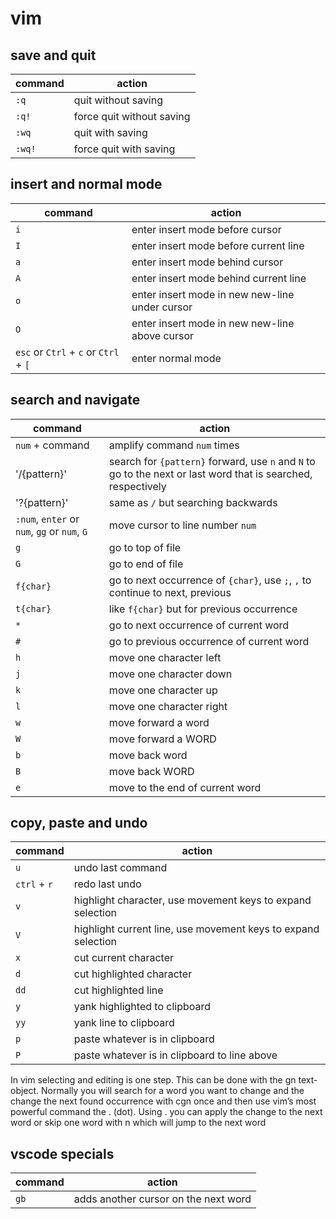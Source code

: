 # vim

## save and quit

| command | action |
| --- | --- |
| `:q` | quit without saving |
| `:q!` | force quit without saving |
| `:wq` | quit with saving |
| `:wq!` | force quit with saving |

## insert and normal mode

| command | action |
| --- | --- |
| `i` | enter insert mode before cursor |
| `I` | enter insert mode before current line |
| `a` | enter insert mode behind cursor |
| `A` | enter insert mode behind current line |
| `o` | enter insert mode in new new-line under cursor |
| `O` | enter insert mode in new new-line above cursor |
| `esc` or `Ctrl` + `c` or `Ctrl` + `[` | enter normal mode |

## search and navigate

| command | action |
| --- | --- |
| `num` + command | amplify command `num` times |
| '/{pattern}' | search for `{pattern}` forward, use `n` and `N` to go to the next or last word that is searched, respectively |
| '?{pattern}' | same as `/` but searching backwards |
| `:num`, `enter` or `num`, `gg` or `num`, `G` | move cursor to line number `num` |
| `g` | go to top of file |
| `G` | go to end of file |
| `f{char}` | go to next occurrence of `{char}`, use `;`, `,` to continue to next, previous |
| `t{char}` | like `f{char}` but for previous occurrence |
| `*` | go to next occurrence of current word |
| `#` | go to previous occurrence of current word |
| `h` | move one character left |
| `j` | move one character down |
| `k` | move one character up |
| `l` | move one character right |
| `w` | move forward a word |
| `W` | move forward a WORD |
| `b` | move back word |
| `B` | move back WORD |
| `e` | move to the end of current word |

## copy, paste and undo

| command | action |
| --- | --- |
| `u` | undo last command |
| `ctrl` + `r` | redo last undo |
| `v` | highlight character, use movement keys to expand selection |
| `V` | highlight current line, use movement keys to expand selection |
| `x` | cut current character |
| `d` | cut highlighted character |
| `dd` | cut highlighted line |
| `y` | yank highlighted to clipboard |
| `yy` | yank line to clipboard |
| `p` | paste whatever is in clipboard |
| `P` | paste whatever is in clipboard to line above |


In vim selecting and editing is one step. This can be done with the gn text-object. Normally you will search for a word you want to change and the change the next found occurrence with cgn once and then use vim’s most powerful command the . (dot). Using . you can apply the change to the next word or skip one word with n which will jump to the next word

## vscode specials

| command | action |
| --- | --- |
| `gb` | adds another cursor on the next word | 

